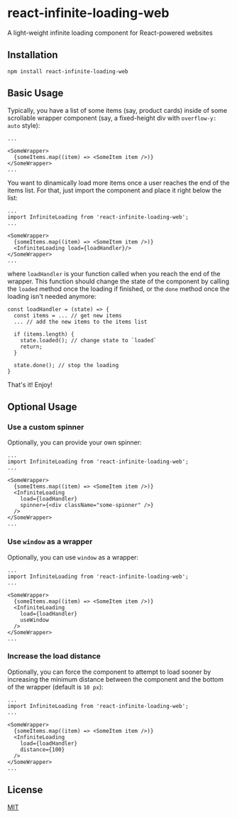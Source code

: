 # react-infinite-loading-web
A light-weight infinite loading component for React-powered websites

## Installation

```
npm install react-infinite-loading-web
```

## Basic Usage

Typically, you have a list of some items (say, product cards) inside of some scrollable wrapper component (say, a fixed-height div with `overflow-y: auto` style):

```
...

<SomeWrapper>
  {someItems.map((item) => <SomeItem item />)}
</SomeWrapper>
...
```

You want to dinamically load more items once a user reaches the end of the items list. For that, just import the component and place it right below the list:

```
...
import InfiniteLoading from 'react-infinite-loading-web';
...

<SomeWrapper>
  {someItems.map((item) => <SomeItem item />)}
  <InfiniteLoading load={loadHandler}/>
</SomeWrapper>
...
```

where `loadHandler` is your function called when you reach the end of the wrapper. This function should change the state of the component by calling the `loaded` method once the loading if finished, or the `done` method once the loading isn't needed anymore:

```
const loadHandler = (state) => {
  const items = ... // get new items
  ... // add the new items to the items list

  if (items.length) {
    state.loaded(); // change state to `loaded`
    return;
  }

  state.done(); // stop the loading
}
```

That's it! Enjoy!

## Optional Usage

### Use a custom spinner

Optionally, you can provide your own spinner:

```
...
import InfiniteLoading from 'react-infinite-loading-web';
...

<SomeWrapper>
  {someItems.map((item) => <SomeItem item />)}
  <InfiniteLoading
    load={loadHandler}
    spinner={<div className="some-spinner" />}
  />
</SomeWrapper>
...
```

### Use `window` as a wrapper

Optionally, you can use `window` as a wrapper:

```
...
import InfiniteLoading from 'react-infinite-loading-web';
...

<SomeWrapper>
  {someItems.map((item) => <SomeItem item />)}
  <InfiniteLoading
    load={loadHandler}
    useWindow
  />
</SomeWrapper>
...
```

### Increase the load distance

Optionally, you can force the component to attempt to load sooner by increasing the minimum distance between the component and the bottom of the wrapper (default is `10 px`):

```
...
import InfiniteLoading from 'react-infinite-loading-web';
...

<SomeWrapper>
  {someItems.map((item) => <SomeItem item />)}
  <InfiniteLoading
    load={loadHandler}
    distance={100}
  />
</SomeWrapper>
...
```

## License

[MIT](https://opensource.org/licenses/MIT)
